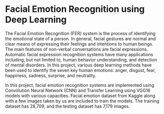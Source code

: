 # Facial Emotion Recognition using Deep Learning


The Facial Emotion Recognition (FER) system is the process of identifying the emotional state of a person. In general, facial gestures are normal and clear means of expressing their feelings and intentions to human beings. The main features of non-verbal conversations are facial expressions. Automatic facial expression recognition systems have many applications including, but not limited to, human behavior understanding, and detection of mental disorders. In this project, various deep learning methods have been used to identify the seven key human emotions: anger, disgust, fear, happiness, sadness, surprise, and neutrality.
 
In this project, facial  emotion  recognition  systems are  implemented  using  Convolution  Neural  Network (CNN) and Transfer Learning using VGG16 models with various capacities. Facial emotion dataset from Kaggle along with a few images taken by us are included to train the models. The training dataset has 28,709, and the testing dataset has 7,179 images.
